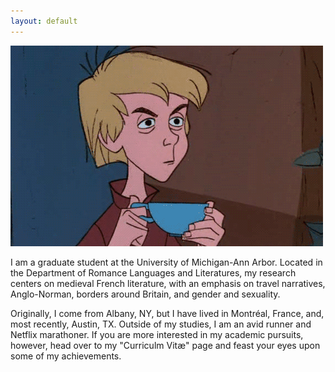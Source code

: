```yaml
---
layout: default
---
```

<img src="images/tiredarthur.jpg" alt="picture of me"/>

I am a graduate student at the University of Michigan-Ann Arbor. Located in the Department of Romance Languages and Literatures, my research centers on medieval French literature, with an emphasis on travel narratives, Anglo-Norman, borders around Britain, and gender and sexuality.

Originally, I come from Albany, NY, but I have lived in Montréal, France, and, most recently, Austin, TX. Outside of my studies, I am an avid runner and Netflix marathoner. If you are more interested in my academic pursuits, however, head over to my "Curriculm Vitæ" page and feast your eyes upon some of my achievements.
